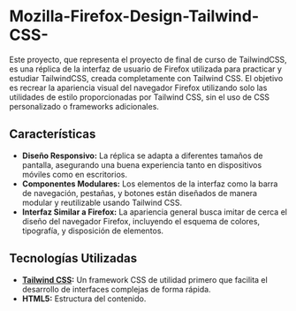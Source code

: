 # Mozilla-Firefox-Design-Tailwind-CSS-
Este proyecto, que representa el proyecto de final de curso de TailwindCSS, es una réplica de la interfaz de usuario de Firefox utilizada para practicar y estudiar TailwindCSS, creada completamente con Tailwind CSS. El objetivo es recrear la apariencia visual del navegador Firefox utilizando solo las utilidades de estilo proporcionadas por Tailwind CSS, sin el uso de CSS personalizado o frameworks adicionales.

## Características

- **Diseño Responsivo:** La réplica se adapta a diferentes tamaños de pantalla, asegurando una buena experiencia tanto en dispositivos móviles como en escritorios.
- **Componentes Modulares:** Los elementos de la interfaz como la barra de navegación, pestañas, y botones están diseñados de manera modular y reutilizable usando Tailwind CSS.
- **Interfaz Similar a Firefox:** La apariencia general busca imitar de cerca el diseño del navegador Firefox, incluyendo el esquema de colores, tipografía, y disposición de elementos.
  
## Tecnologías Utilizadas

- **[Tailwind CSS](https://tailwindcss.com/):** Un framework CSS de utilidad primero que facilita el desarrollo de interfaces complejas de forma rápida.
- **HTML5:** Estructura del contenido.

